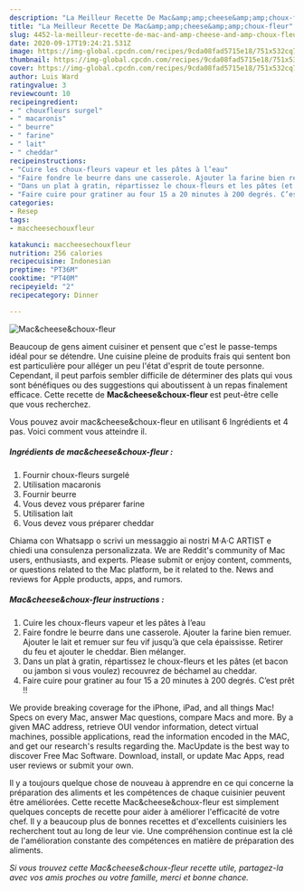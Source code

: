 ```yaml
---
description: "La Meilleur Recette De Mac&amp;amp;cheese&amp;amp;choux-fleur"
title: "La Meilleur Recette De Mac&amp;amp;cheese&amp;amp;choux-fleur"
slug: 4452-la-meilleur-recette-de-mac-and-amp-cheese-and-amp-choux-fleur
date: 2020-09-17T19:24:21.531Z
image: https://img-global.cpcdn.com/recipes/9cda08fad5715e18/751x532cq70/maccheesechoux-fleur-photo-principale-de-la-recette.jpg
thumbnail: https://img-global.cpcdn.com/recipes/9cda08fad5715e18/751x532cq70/maccheesechoux-fleur-photo-principale-de-la-recette.jpg
cover: https://img-global.cpcdn.com/recipes/9cda08fad5715e18/751x532cq70/maccheesechoux-fleur-photo-principale-de-la-recette.jpg
author: Luis Ward
ratingvalue: 3
reviewcount: 10
recipeingredient:
- " chouxfleurs surgel"
- " macaronis"
- " beurre"
- " farine"
- " lait"
- " cheddar"
recipeinstructions:
- "Cuire les choux-fleurs vapeur et les pâtes à l’eau"
- "Faire fondre le beurre dans une casserole. Ajouter la farine bien remuer. Ajouter le lait et remuer sur feu vif jusqu’à que cela épaississe. Retirer du feu et ajouter le cheddar. Bien mélanger."
- "Dans un plat à gratin, répartissez le choux-fleurs et les pâtes (et bacon ou jambon si vous voulez) recouvrez de béchamel au cheddar."
- "Faire cuire pour gratiner au four 15 a 20 minutes à 200 degrés. C’est prêt !!"
categories:
- Resep
tags:
- maccheesechouxfleur

katakunci: maccheesechouxfleur 
nutrition: 256 calories
recipecuisine: Indonesian
preptime: "PT36M"
cooktime: "PT40M"
recipeyield: "2"
recipecategory: Dinner

---
```



![Mac&amp;cheese&amp;choux-fleur](https://img-global.cpcdn.com/recipes/9cda08fad5715e18/751x532cq70/maccheesechoux-fleur-photo-principale-de-la-recette.jpg)

Beaucoup de gens aiment cuisiner et pensent que c'est le passe-temps idéal pour se détendre. Une cuisine pleine de produits frais qui sentent bon est particulière pour alléger un peu l'état d'esprit de toute personne. Cependant, il peut parfois sembler difficile de déterminer des plats qui vous sont bénéfiques ou des suggestions qui aboutissent à un repas finalement efficace. Cette recette de <strong> Mac&amp;cheese&amp;choux-fleur </strong> est peut-être celle que vous recherchez.

<!--inarticleads1-->

Vous pouvez avoir mac&amp;cheese&amp;choux-fleur en utilisant 6 Ingrédients et 4 pas. Voici comment vous atteindre il.

##### Ingrédients de mac&amp;cheese&amp;choux-fleur :

1. Fournir  choux-fleurs surgelé
1. Utilisation  macaronis
1. Fournir  beurre
1. Vous devez vous préparer  farine
1. Utilisation  lait
1. Vous devez vous préparer  cheddar


Chiama con Whatsapp o scrivi un messaggio ai nostri M·A·C ARTIST e chiedi una consulenza personalizzata. We are Reddit&#39;s community of Mac users, enthusiasts, and experts. Please submit or enjoy content, comments, or questions related to the Mac platform, be it related to the. News and reviews for Apple products, apps, and rumors. 

<!--inarticleads2-->

##### Mac&amp;cheese&amp;choux-fleur instructions :

1. Cuire les choux-fleurs vapeur et les pâtes à l’eau
1. Faire fondre le beurre dans une casserole. Ajouter la farine bien remuer. Ajouter le lait et remuer sur feu vif jusqu’à que cela épaississe. Retirer du feu et ajouter le cheddar. Bien mélanger.
1. Dans un plat à gratin, répartissez le choux-fleurs et les pâtes (et bacon ou jambon si vous voulez) recouvrez de béchamel au cheddar.
1. Faire cuire pour gratiner au four 15 a 20 minutes à 200 degrés. C’est prêt !!


We provide breaking coverage for the iPhone, iPad, and all things Mac! Specs on every Mac, answer Mac questions, compare Macs and more. By a given MAC address, retrieve OUI vendor information, detect virtual machines, possible applications, read the information encoded in the MAC, and get our research&#39;s results regarding the. MacUpdate is the best way to discover Free Mac Software. Download, install, or update Mac Apps, read user reviews or submit your own. 

<!--inarticleads1-->

<p>
Il y a toujours quelque chose de nouveau à apprendre en ce qui concerne la préparation des aliments et les compétences de chaque cuisinier peuvent être améliorées. Cette recette Mac&amp;cheese&amp;choux-fleur est simplement quelques concepts de recette pour aider à améliorer l'efficacité de votre chef. Il y a beaucoup plus de bonnes recettes et d'excellents cuisiniers les recherchent tout au long de leur vie. Une compréhension continue est la clé de l'amélioration constante des compétences en matière de préparation des aliments.
</p>

<p>
<i>Si vous trouvez cette Mac&amp;cheese&amp;choux-fleur recette utile, partagez-la avec vos amis proches ou votre famille, merci et bonne chance.</i>
</p>
